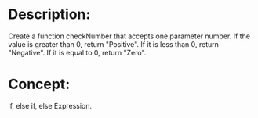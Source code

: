 # Description:
Create a function checkNumber that accepts one parameter number.
If the value is greater than 0, return "Positive".
If it is less than 0, return "Negative".
If it is equal to 0, return "Zero".

# Concept:
if, else if, else Expression.